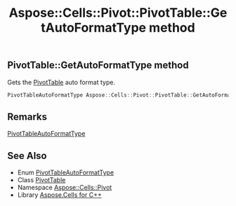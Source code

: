 ﻿---
title: Aspose::Cells::Pivot::PivotTable::GetAutoFormatType method
linktitle: GetAutoFormatType
second_title: Aspose.Cells for C++ API Reference
description: 'Aspose::Cells::Pivot::PivotTable::GetAutoFormatType method. Gets the PivotTable auto format type in C++.'
type: docs
weight: 5600
url: /cpp/aspose.cells.pivot/pivottable/getautoformattype/
---
## PivotTable::GetAutoFormatType method


Gets the [PivotTable](../) auto format type.

```cpp
PivotTableAutoFormatType Aspose::Cells::Pivot::PivotTable::GetAutoFormatType()
```

## Remarks


[PivotTableAutoFormatType](../../pivottableautoformattype/)
## See Also

* Enum [PivotTableAutoFormatType](../../pivottableautoformattype/)
* Class [PivotTable](../)
* Namespace [Aspose::Cells::Pivot](../../)
* Library [Aspose.Cells for C++](../../../)
